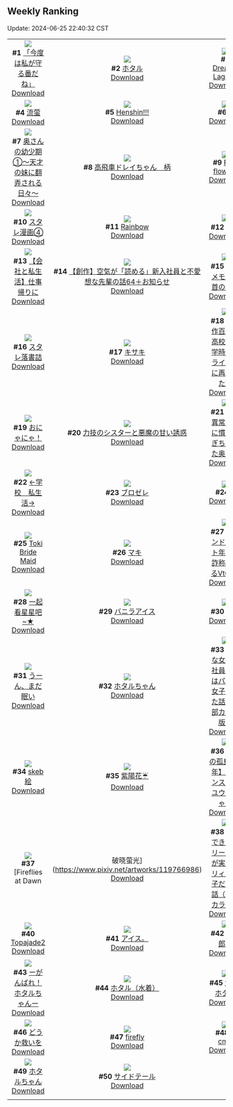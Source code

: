 ## Weekly Ranking
Update: 2024-06-25 22:40:32 CST

|      |      |      |
| :----: | :----: | :----: |
| ![](https://i.pixiv.re/c/240x480/img-master/img/2024/06/19/00/00/46/119764102_p0_master1200.jpg)<br>**#1** [「今度は私が守る番だね」](https://www.pixiv.net/artworks/119764102)<br>[Download](https://i.pixiv.re/img-original/img/2024/06/19/00/00/46/119764102_p0.jpg) | ![](https://i.pixiv.re/c/240x480/img-master/img/2024/06/19/00/00/35/119764067_p0_master1200.jpg)<br>**#2** [ホタル](https://www.pixiv.net/artworks/119764067)<br>[Download](https://i.pixiv.re/img-original/img/2024/06/19/00/00/35/119764067_p0.png) | ![](https://i.pixiv.re/c/240x480/img-master/img/2024/06/19/00/00/41/119764079_p0_master1200.jpg)<br>**#3** [Dreamy Lagoon](https://www.pixiv.net/artworks/119764079)<br>[Download](https://i.pixiv.re/img-original/img/2024/06/19/00/00/41/119764079_p0.jpg) |
| ![](https://i.pixiv.re/c/240x480/img-master/img/2024/06/20/00/00/11/119791514_p0_master1200.jpg)<br>**#4** [流萤](https://www.pixiv.net/artworks/119791514)<br>[Download](https://i.pixiv.re/img-original/img/2024/06/20/00/00/11/119791514_p0.jpg) | ![](https://i.pixiv.re/c/240x480/img-master/img/2024/06/19/12/27/36/119775458_p0_master1200.jpg)<br>**#5** [Henshin!!!](https://www.pixiv.net/artworks/119775458)<br>[Download](https://i.pixiv.re/img-original/img/2024/06/19/12/27/36/119775458_p0.jpg) | ![](https://i.pixiv.re/c/240x480/img-master/img/2024/06/18/00/00/33/119736161_p0_master1200.jpg)<br>**#6** [-](https://www.pixiv.net/artworks/119736161)<br>[Download](https://i.pixiv.re/img-original/img/2024/06/18/00/00/33/119736161_p0.jpg) |
| ![](https://i.pixiv.re/c/240x480/img-master/img/2024/06/19/00/10/35/119764641_p0_master1200.jpg)<br>**#7** [奥さんの幼少期①～天才の妹に翻弄される日々～](https://www.pixiv.net/artworks/119764641)<br>[Download](https://i.pixiv.re/img-original/img/2024/06/19/00/10/35/119764641_p0.jpg) | ![](https://i.pixiv.re/c/240x480/img-master/img/2024/06/19/09/37/21/119773201_p0_master1200.jpg)<br>**#8** [高飛車ドレイちゃん　柄](https://www.pixiv.net/artworks/119773201)<br>[Download](https://i.pixiv.re/img-original/img/2024/06/19/09/37/21/119773201_p0.png) | ![](https://i.pixiv.re/c/240x480/img-master/img/2024/06/19/18/34/18/119781705_p0_master1200.jpg)<br>**#9** [Pink flowers](https://www.pixiv.net/artworks/119781705)<br>[Download](https://i.pixiv.re/img-original/img/2024/06/19/18/34/18/119781705_p0.jpg) |
| ![](https://i.pixiv.re/c/240x480/img-master/img/2024/06/18/22/09/47/119760525_p0_master1200.jpg)<br>**#10** [スタレ漫画④](https://www.pixiv.net/artworks/119760525)<br>[Download](https://i.pixiv.re/img-original/img/2024/06/18/22/09/47/119760525_p0.jpg) | ![](https://i.pixiv.re/c/240x480/img-master/img/2024/06/19/18/30/37/119781620_p0_master1200.jpg)<br>**#11** [Rainbow](https://www.pixiv.net/artworks/119781620)<br>[Download](https://i.pixiv.re/img-original/img/2024/06/19/18/30/37/119781620_p0.jpg) | ![](https://i.pixiv.re/c/240x480/img-master/img/2024/06/19/00/01/12/119764162_p0_master1200.jpg)<br>**#12** [无题](https://www.pixiv.net/artworks/119764162)<br>[Download](https://i.pixiv.re/img-original/img/2024/06/19/00/01/12/119764162_p0.png) |
| ![](https://i.pixiv.re/c/240x480/img-master/img/2024/06/18/12/00/12/119747195_p0_master1200.jpg)<br>**#13** [【会社と私生活】仕事帰りに](https://www.pixiv.net/artworks/119747195)<br>[Download](https://i.pixiv.re/img-original/img/2024/06/18/12/00/12/119747195_p0.jpg) | ![](https://i.pixiv.re/c/240x480/img-master/img/2024/06/20/18/13/19/119808540_p0_master1200.jpg)<br>**#14** [【創作】空気が「読める」新入社員と不愛想な先輩の話64＋お知らせ](https://www.pixiv.net/artworks/119808540)<br>[Download](https://i.pixiv.re/img-original/img/2024/06/20/18/13/19/119808540_p0.jpg) | ![](https://i.pixiv.re/c/240x480/img-master/img/2024/06/20/06/00/05/119797798_p0_master1200.jpg)<br>**#15** [個人メモ：手首の基本](https://www.pixiv.net/artworks/119797798)<br>[Download](https://i.pixiv.re/img-original/img/2024/06/20/06/00/05/119797798_p0.jpg) |
| ![](https://i.pixiv.re/c/240x480/img-master/img/2024/06/19/22/53/00/119789327_p0_master1200.jpg)<br>**#16** [スタレ落書詰](https://www.pixiv.net/artworks/119789327)<br>[Download](https://i.pixiv.re/img-original/img/2024/06/19/22/53/00/119789327_p0.png) | ![](https://i.pixiv.re/c/240x480/img-master/img/2024/06/18/00/00/23/119736125_p0_master1200.jpg)<br>**#17** [キサキ](https://www.pixiv.net/artworks/119736125)<br>[Download](https://i.pixiv.re/img-original/img/2024/06/18/00/00/23/119736125_p0.jpg) | ![](https://i.pixiv.re/c/240x480/img-master/img/2024/06/18/19/37/06/119755812_p0_master1200.jpg)<br>**#18** [【創作百合】高校で中学時代のライバルに再会した話](https://www.pixiv.net/artworks/119755812)<br>[Download](https://i.pixiv.re/img-original/img/2024/06/18/19/37/06/119755812_p0.jpg) |
| ![](https://i.pixiv.re/c/240x480/img-master/img/2024/06/19/00/00/08/119763971_p0_master1200.jpg)<br>**#19** [おにゃにゃ！](https://www.pixiv.net/artworks/119763971)<br>[Download](https://i.pixiv.re/img-original/img/2024/06/19/00/00/08/119763971_p0.jpg) | ![](https://i.pixiv.re/c/240x480/img-master/img/2024/06/20/19/30/55/119810446_p0_master1200.jpg)<br>**#20** [力技のシスターと悪魔の甘い誘惑](https://www.pixiv.net/artworks/119810446)<br>[Download](https://i.pixiv.re/img-original/img/2024/06/20/19/30/55/119810446_p0.jpg) | ![](https://i.pixiv.re/c/240x480/img-master/img/2024/06/18/00/08/59/119736730_p0_master1200.jpg)<br>**#21** [妹の異常事態に慣れすぎちゃった奥さん](https://www.pixiv.net/artworks/119736730)<br>[Download](https://i.pixiv.re/img-original/img/2024/06/18/00/08/59/119736730_p0.jpg) |
| ![](https://i.pixiv.re/c/240x480/img-master/img/2024/06/20/13/34/43/119803991_p0_master1200.jpg)<br>**#22** [←学校　私生活→](https://www.pixiv.net/artworks/119803991)<br>[Download](https://i.pixiv.re/img-original/img/2024/06/20/13/34/43/119803991_p0.jpg) | ![](https://i.pixiv.re/c/240x480/img-master/img/2024/06/19/17/56/21/119780688_p0_master1200.jpg)<br>**#23** [ブロゼレ](https://www.pixiv.net/artworks/119780688)<br>[Download](https://i.pixiv.re/img-original/img/2024/06/19/17/56/21/119780688_p0.jpg) | ![](https://i.pixiv.re/c/240x480/img-master/img/2024/06/19/00/11/18/119764636_p0_master1200.jpg)<br>**#24** [🌸](https://www.pixiv.net/artworks/119764636)<br>[Download](https://i.pixiv.re/img-original/img/2024/06/19/00/11/18/119764636_p0.png) |
| ![](https://i.pixiv.re/c/240x480/img-master/img/2024/06/19/13/04/16/119776097_p0_master1200.jpg)<br>**#25** [Toki Bride Maid](https://www.pixiv.net/artworks/119776097)<br>[Download](https://i.pixiv.re/img-original/img/2024/06/19/13/04/16/119776097_p0.png) | ![](https://i.pixiv.re/c/240x480/img-master/img/2024/06/18/04/31/42/119741675_p0_master1200.jpg)<br>**#26** [マキ](https://www.pixiv.net/artworks/119741675)<br>[Download](https://i.pixiv.re/img-original/img/2024/06/18/04/31/42/119741675_p0.png) | ![](https://i.pixiv.re/c/240x480/img-master/img/2024/06/19/21/35/57/119786759_p0_master1200.jpg)<br>**#27** [グランドセフト年齢を詐称してるVtuber](https://www.pixiv.net/artworks/119786759)<br>[Download](https://i.pixiv.re/img-original/img/2024/06/19/21/35/57/119786759_p0.png) |
| ![](https://i.pixiv.re/c/240x480/img-master/img/2024/06/19/13/08/51/119776152_p0_master1200.jpg)<br>**#28** [一起看星星吧~★](https://www.pixiv.net/artworks/119776152)<br>[Download](https://i.pixiv.re/img-original/img/2024/06/19/13/08/51/119776152_p0.jpg) | ![](https://i.pixiv.re/c/240x480/img-master/img/2024/06/20/21/04/24/119813240_p0_master1200.jpg)<br>**#29** [バニラアイス](https://www.pixiv.net/artworks/119813240)<br>[Download](https://i.pixiv.re/img-original/img/2024/06/20/21/04/24/119813240_p0.png) | ![](https://i.pixiv.re/c/240x480/img-master/img/2024/06/18/20/23/59/119757164_p0_master1200.jpg)<br>**#30** [流萤](https://www.pixiv.net/artworks/119757164)<br>[Download](https://i.pixiv.re/img-original/img/2024/06/18/20/23/59/119757164_p0.jpg) |
| ![](https://i.pixiv.re/c/240x480/img-master/img/2024/06/18/00/00/13/119736087_p0_master1200.jpg)<br>**#31** [うーん、まだ眠い](https://www.pixiv.net/artworks/119736087)<br>[Download](https://i.pixiv.re/img-original/img/2024/06/18/00/00/13/119736087_p0.jpg) | ![](https://i.pixiv.re/c/240x480/img-master/img/2024/06/19/11/31/02/119774658_p0_master1200.jpg)<br>**#32** [ホタルちゃん](https://www.pixiv.net/artworks/119774658)<br>[Download](https://i.pixiv.re/img-original/img/2024/06/19/11/31/02/119774658_p0.png) | ![](https://i.pixiv.re/c/240x480/img-master/img/2024/06/20/13/09/33/119803582_p0_master1200.jpg)<br>**#33** [地味な女子会社員が実はパンク女子だった話【一部カラー版】](https://www.pixiv.net/artworks/119803582)<br>[Download](https://i.pixiv.re/img-original/img/2024/06/20/13/09/33/119803582_p0.jpg) |
| ![](https://i.pixiv.re/c/240x480/img-master/img/2024/06/19/23/17/31/119790096_p0_master1200.jpg)<br>**#34** [skeb絵](https://www.pixiv.net/artworks/119790096)<br>[Download](https://i.pixiv.re/img-original/img/2024/06/19/23/17/31/119790096_p0.png) | ![](https://i.pixiv.re/c/240x480/img-master/img/2024/06/19/01/18/15/119766472_p0_master1200.jpg)<br>**#35** [紫陽花☔](https://www.pixiv.net/artworks/119766472)<br>[Download](https://i.pixiv.re/img-original/img/2024/06/19/01/18/15/119766472_p0.png) | ![](https://i.pixiv.re/c/240x480/img-master/img/2024/06/19/01/46/27/119767170_p0_master1200.jpg)<br>**#36** [【鎧の孤島4周年】バカンス中のユウリちゃん](https://www.pixiv.net/artworks/119767170)<br>[Download](https://i.pixiv.re/img-original/img/2024/06/19/01/46/27/119767170_p0.jpg) |
| ![](https://i.pixiv.re/c/240x480/img-master/img/2024/06/19/01/37/14/119766986_p0_master1200.jpg)<br>**#37** [Fireflies at Dawn|破晓萤光](https://www.pixiv.net/artworks/119766986)<br>[Download](https://i.pixiv.re/img-original/img/2024/06/19/01/37/14/119766986_p0.jpg) | ![](https://i.pixiv.re/c/240x480/img-master/img/2024/06/20/12/00/47/119802413_p0_master1200.jpg)<br>**#38** [しごできサラリーマンが実はロリィタ男子だった話（一部カラー）](https://www.pixiv.net/artworks/119802413)<br>[Download](https://i.pixiv.re/img-original/img/2024/06/20/12/00/47/119802413_p0.jpg) | ![](https://i.pixiv.re/c/240x480/img-master/img/2024/06/19/00/00/32/119764058_p0_master1200.jpg)<br>**#39** [無題](https://www.pixiv.net/artworks/119764058)<br>[Download](https://i.pixiv.re/img-original/img/2024/06/19/00/00/32/119764058_p0.png) |
| ![](https://i.pixiv.re/c/240x480/img-master/img/2024/06/19/15/32/35/119778170_p0_master1200.jpg)<br>**#40** [Topajade2](https://www.pixiv.net/artworks/119778170)<br>[Download](https://i.pixiv.re/img-original/img/2024/06/19/15/32/35/119778170_p0.jpg) | ![](https://i.pixiv.re/c/240x480/img-master/img/2024/06/19/22/31/17/119788647_p0_master1200.jpg)<br>**#41** [アイス。](https://www.pixiv.net/artworks/119788647)<br>[Download](https://i.pixiv.re/img-original/img/2024/06/19/22/31/17/119788647_p0.jpg) | ![](https://i.pixiv.re/c/240x480/img-master/img/2024/06/19/01/11/27/119764095_p0_master1200.jpg)<br>**#42** [兔女郎星](https://www.pixiv.net/artworks/119764095)<br>[Download](https://i.pixiv.re/img-original/img/2024/06/19/01/11/27/119764095_p0.jpg) |
| ![](https://i.pixiv.re/c/240x480/img-master/img/2024/06/20/18/59/42/119809584_p0_master1200.jpg)<br>**#43** [ーがんばれ！ホタルちゃんー](https://www.pixiv.net/artworks/119809584)<br>[Download](https://i.pixiv.re/img-original/img/2024/06/20/18/59/42/119809584_p0.png) | ![](https://i.pixiv.re/c/240x480/img-master/img/2024/06/19/18/57/43/119782181_p0_master1200.jpg)<br>**#44** [ホタル（水着）](https://www.pixiv.net/artworks/119782181)<br>[Download](https://i.pixiv.re/img-original/img/2024/06/19/18/57/43/119782181_p0.jpg) | ![](https://i.pixiv.re/c/240x480/img-master/img/2024/06/19/00/00/47/119764103_p0_master1200.jpg)<br>**#45** [流萤/ホタル](https://www.pixiv.net/artworks/119764103)<br>[Download](https://i.pixiv.re/img-original/img/2024/06/19/00/00/47/119764103_p0.png) |
| ![](https://i.pixiv.re/c/240x480/img-master/img/2024/06/19/12/00/07/119775085_p0_master1200.jpg)<br>**#46** [どうか救いを](https://www.pixiv.net/artworks/119775085)<br>[Download](https://i.pixiv.re/img-original/img/2024/06/19/12/00/07/119775085_p0.jpg) | ![](https://i.pixiv.re/c/240x480/img-master/img/2024/06/19/02/58/15/119768376_p0_master1200.jpg)<br>**#47** [firefly](https://www.pixiv.net/artworks/119768376)<br>[Download](https://i.pixiv.re/img-original/img/2024/06/19/02/58/15/119768376_p0.png) | ![](https://i.pixiv.re/c/240x480/img-master/img/2024/06/19/20/53/45/119785316_p0_master1200.jpg)<br>**#48** [🌹cm🔹](https://www.pixiv.net/artworks/119785316)<br>[Download](https://i.pixiv.re/img-original/img/2024/06/19/20/53/45/119785316_p0.png) |
| ![](https://i.pixiv.re/c/240x480/img-master/img/2024/06/19/00/00/27/119764043_p0_master1200.jpg)<br>**#49** [ホタルちゃん](https://www.pixiv.net/artworks/119764043)<br>[Download](https://i.pixiv.re/img-original/img/2024/06/19/00/00/27/119764043_p0.jpg) | ![](https://i.pixiv.re/c/240x480/img-master/img/2024/06/20/14/34/58/119804911_p0_master1200.jpg)<br>**#50** [サイドテール](https://www.pixiv.net/artworks/119804911)<br>[Download](https://i.pixiv.re/img-original/img/2024/06/20/14/34/58/119804911_p0.jpg) |
|      |
